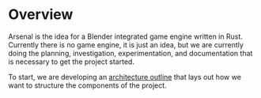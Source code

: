 # Overview

Arsenal is the idea for a Blender integrated game engine written in Rust. Currently there is no game engine, it is just an idea, but we are currently doing the planning, investigation, experimentation, and documentation that is necessary to get the project started.

To start, we are developing an [architecture outline](./architecture.md) that lays out how we want to structure the components of the project.

